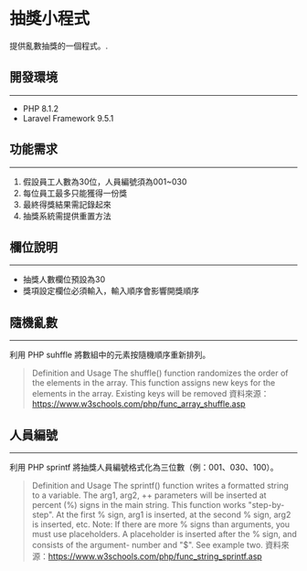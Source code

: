 # 抽獎小程式
提供亂數抽獎的一個程式。.

## 開發環境
***
- PHP 8.1.2
- Laravel Framework 9.5.1

## 功能需求
***
1. 假設員工人數為30位，人員編號須為001~030
2. 每位員工最多只能獲得一份獎
3. 最終得獎結果需記錄起來
4. 抽獎系統需提供重置方法

## 欄位說明
***
- 抽獎人數欄位預設為30
- 獎項設定欄位必須輸入，輸入順序會影響開獎順序

## 隨機亂數
***
利用 PHP suhffle 將數組中的元素按隨機順序重新排列。

> Definition and Usage
> The shuffle() function randomizes the order of the elements in the array.
> This function assigns new keys for the elements in the array. Existing keys will be removed
> 資料來源：https://www.w3schools.com/php/func_array_shuffle.asp

## 人員編號
***
利用 PHP sprintf 將抽獎人員編號格式化為三位數（例：001、030、100）。
> Definition and Usage
> The sprintf() function writes a formatted string to a variable.
> The arg1, arg2, ++ parameters will be inserted at percent (%) signs in the main string.
> This function works "step-by-step". At the first % sign, arg1 is inserted, at the second % sign, arg2 is inserted, etc.
> Note: If there are more % signs than arguments, you must use placeholders. A placeholder is inserted after the % sign, and consists of the argument- number and "\$". See example two.
> 資料來源：https://www.w3schools.com/php/func_string_sprintf.asp
